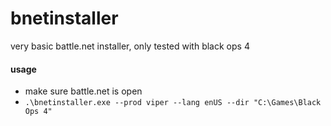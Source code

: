 # bnetinstaller
very basic battle.net installer, only tested with black ops 4

#### usage
- make sure battle.net is open
- `.\bnetinstaller.exe --prod viper --lang enUS --dir "C:\Games\Black Ops 4"`
